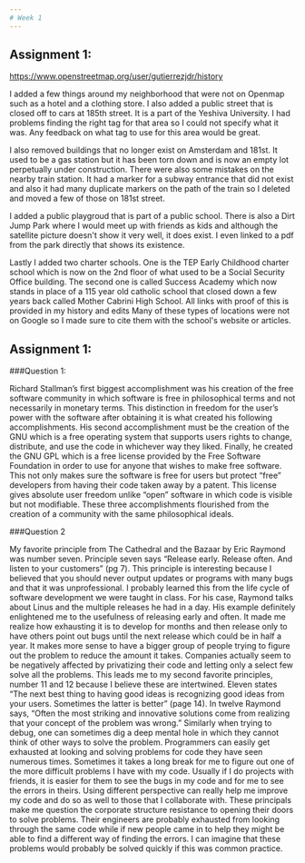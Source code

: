 ```yaml
---
# Week 1
---
```

## Assignment 1: 

https://www.openstreetmap.org/user/gutierrezjdr/history

I added a few things around my neighborhood that were not on Openmap such as a hotel and a clothing store. I also added a public street that is closed off to cars at 185th street. It is a part of the Yeshiva University. I had problems finding the right tag for that area so I could not specify what it was. Any feedback on what tag to use for this area would be great. 

I also removed buildings that no longer exist on Amsterdam and 181st. It used to be a gas station but it has been torn down and is now an empty lot perpetually under construction. There were also some mistakes on the nearby train station. It had a marker for a subway entrance that did not exist and also it had many duplicate markers on the path of the train so I deleted and moved a few of those on 181st street.

I added a public playgroud that is part of a public school. There is also a Dirt Jump Park where I would meet up with friends as kids and although the satellite picture doesn't show it very well, it does exist. I even linked to a pdf from the park directly that shows its existence. 

Lastly I added two charter schools. One is the TEP Early Childhood charter school which is now on the 2nd floor of what used to be a Social Security Office building. The second one is called Success Academy which now stands in place of a 115 year old catholic school that closed down a few years back called Mother Cabrini High School. All links with proof of this is provided in my history and edits
Many of these types of locations were not on Google so I made sure to cite them with the school's website or articles. 
 
## Assignment 1:

  ###Question 1:
  
  Richard Stallman’s first biggest accomplishment was his creation of the free software community in which software is free in philosophical terms and not necessarily in monetary terms. This distinction in freedom for the user’s power with the software after obtaining it is what created his following accomplishments. His second accomplishment must be the creation of the GNU which is a free operating system that supports users rights to change, distribute, and use the code in whichever way they liked. Finally, he created the GNU GPL which is a free license provided by the Free Software Foundation in order to use for anyone that wishes to make free software. This not only makes sure the software is free for users but protect “free” developers from having their code taken away by a patent. This license gives absolute user freedom unlike “open” software in which code is visible but not modifiable. These three accomplishments flourished from the creation of a community with the same philosophical ideals.  
  
###Question 2

 My favorite principle from The Cathedral and the Bazaar by Eric Raymond was number seven. Principle seven says “Release early. Release often. And listen to your customers”  (pg 7). This principle is interesting because I believed that you should never output updates or programs with many bugs and that it was unprofessional. I probably learned this from the life cycle of software development we were taught in class. For his case, Raymond talks about Linus and the multiple releases he had in a day. His example definitely enlightened me to the usefulness of releasing early and often. It made me realize how exhausting it is to develop for months and then release only to have others point out bugs until the next release which could be in half a year. It makes more sense to have a bigger group of people trying to figure out the problem to reduce the amount it takes. Companies actually seem to be negatively affected by privatizing their code and letting only a select few solve all the problems. 
 This leads me to my second favorite principles, number 11 and 12 because I believe these are intertwined. Eleven states  “The next best thing to having good ideas is recognizing good ideas from your users. Sometimes the latter is better” (page 14). In twelve Raymond says, “Often the most striking and innovative solutions come from realizing that your concept of the problem was wrong.”  Similarly when trying to debug, one can sometimes dig a deep mental hole in which they cannot think of other ways to solve the problem. Programmers can easily get exhausted at looking and solving problems for code they have seen numerous times. Sometimes it takes a long break for me to figure out one of the more difficult problems I have with my code. Usually if I do projects with friends, it is easier for them to see the bugs in my code and for me to see the errors in theirs. Using different perspective can really help me improve my code and do so as well to those that I collaborate with. 
 These principals make me question the corporate structure resistance to opening their doors to solve problems. Their engineers are probably exhausted from looking through the same code while if new people came in to help they might be able to find a different way of finding the errors. I can imagine that these problems would probably be solved quickly if this was common practice. 
